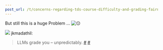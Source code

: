 ```yaml
---
post_url: /t/concerns-regarding-tds-course-difficulty-and-grading-fairness/168476/13
---
```

But still this is a huge Problem … ![:expressionless:](https://emoji.discourse-cdn.com/google/expressionless.png?v=12 ":expressionless:")

![](https://dub1.discourse-cdn.com/flex013/user_avatar/discourse.onlinedegree.iitm.ac.in/jkmadathil/48/100121_2.png) jkmadathil:

> LLMs grade you – unpredictably. [#](https://discourse.onlinedegree.iitm.ac.in/t/concerns-regarding-unfair-grading-practices-for-tds-project-2/160611/10) [#](https://discourse.onlinedegree.iitm.ac.in/t/wrong-marks-in-project-2/160355/9)